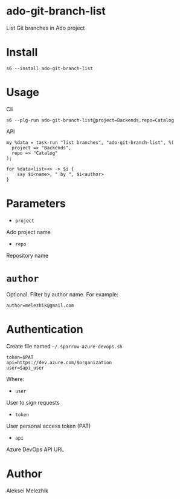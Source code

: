 # ado-git-branch-list

List Git branches in Ado project

# Install

    s6 --install ado-git-branch-list

# Usage

Cli

    s6 --plg-run ado-git-branch-list@project=Backends,repo=Catalog

API

    my %data = task-run "list branches", "ado-git-branch-list", %(
      project => "Backends",
      repo => "Catalog"
    );

    for %data<list><> -> $i {
        say $i<name>, " by ", $i<author>
    }

# Parameters

* `project`

Ado project name

* `repo`

Repository name

# `author`

Optional. Filter by author name. For example:

    author=melezhik@gmail.com


# Authentication

Create file named `~/.sparrow-azure-devops.sh`

```
token=$PAT
api=https://dev.azure.com/$organization
user=$api_user
```

Where:

* `user`

User to sign requests

* `token`

User personal access token (PAT)

* `api`

Azure DevOps API URL


# Author

Aleksei Melezhik


